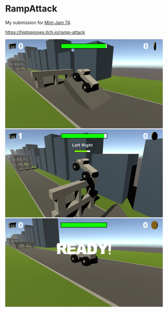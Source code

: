 # RampAttack
My submission for [Mini-Jam 74](https://itch.io/jam/mini-jam-74-chaos).

https://hiptopjones.itch.io/ramp-attack

![Alt text](Screenshot.PNG?raw=true "Optional Title")
![Alt text](Screenshot2.PNG?raw=true "Optional Title")
![Alt text](Screenshot3.PNG?raw=true "Optional Title")
